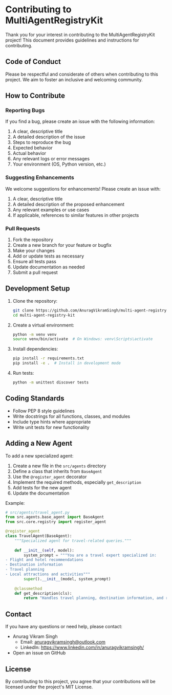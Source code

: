 # Contributing to MultiAgentRegistryKit

Thank you for your interest in contributing to the MultiAgentRegistryKit project! This document provides guidelines and instructions for contributing.

## Code of Conduct

Please be respectful and considerate of others when contributing to this project. We aim to foster an inclusive and welcoming community.

## How to Contribute

### Reporting Bugs

If you find a bug, please create an issue with the following information:

1. A clear, descriptive title
2. A detailed description of the issue
3. Steps to reproduce the bug
4. Expected behavior
5. Actual behavior
6. Any relevant logs or error messages
7. Your environment (OS, Python version, etc.)

### Suggesting Enhancements

We welcome suggestions for enhancements! Please create an issue with:

1. A clear, descriptive title
2. A detailed description of the proposed enhancement
3. Any relevant examples or use cases
4. If applicable, references to similar features in other projects

### Pull Requests

1. Fork the repository
2. Create a new branch for your feature or bugfix
3. Make your changes
4. Add or update tests as necessary
5. Ensure all tests pass
6. Update documentation as needed
7. Submit a pull request

## Development Setup

1. Clone the repository:
   ```bash
   git clone https://github.com/AnuragVikramSingh/multi-agent-registry-kit.git
   cd multi-agent-registry-kit
   ```

2. Create a virtual environment:
   ```bash
   python -m venv venv
   source venv/bin/activate  # On Windows: venv\Scripts\activate
   ```

3. Install dependencies:
   ```bash
   pip install -r requirements.txt
   pip install -e .  # Install in development mode
   ```

4. Run tests:
   ```bash
   python -m unittest discover tests
   ```

## Coding Standards

- Follow PEP 8 style guidelines
- Write docstrings for all functions, classes, and modules
- Include type hints where appropriate
- Write unit tests for new functionality

## Adding a New Agent

To add a new specialized agent:

1. Create a new file in the `src/agents` directory
2. Define a class that inherits from `BaseAgent`
3. Use the `@register_agent` decorator
4. Implement the required methods, especially `get_description`
5. Add tests for the new agent
6. Update the documentation

Example:

```python
# src/agents/travel_agent.py
from src.agents.base_agent import BaseAgent
from src.core.registry import register_agent

@register_agent
class TravelAgent(BaseAgent):
    """Specialized agent for travel-related queries."""
    
    def __init__(self, model):
        system_prompt = """You are a travel expert specialized in:
- Flight and hotel recommendations
- Destination information
- Travel planning
- Local attractions and activities"""
        super().__init__(model, system_prompt)
    
    @classmethod
    def get_description(cls):
        return "Handles travel planning, destination information, and recommendations"
```

## Contact

If you have any questions or need help, please contact:
- Anurag Vikram Singh
  - Email: anuragvikramsingh@outlook.com
  - LinkedIn: https://www.linkedin.com/in/anuragvikramsingh/
- Open an issue on GitHub

## License

By contributing to this project, you agree that your contributions will be licensed under the project's MIT License.
